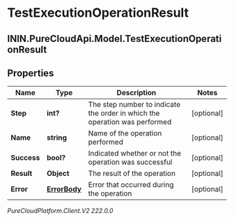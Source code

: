 # TestExecutionOperationResult

## ININ.PureCloudApi.Model.TestExecutionOperationResult

## Properties

|Name | Type | Description | Notes|
|------------ | ------------- | ------------- | -------------|
| **Step** | **int?** | The step number to indicate the order in which the operation was performed | [optional] |
| **Name** | **string** | Name of the operation performed | [optional] |
| **Success** | **bool?** | Indicated whether or not the operation was successful | [optional] |
| **Result** | **Object** | The result of the operation | [optional] |
| **Error** | [**ErrorBody**](ErrorBody) | Error that occurred during the operation | [optional] |



_PureCloudPlatform.Client.V2 222.0.0_
